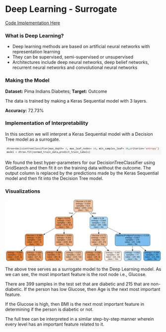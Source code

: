 # Deep Learning - Surrogate

[Code Implementation Here](https://colab.research.google.com/drive/1OJJfqYsfg3Odi8aLC8Aw_UGE3EZzAH0w?usp=sharing)

### What is Deep Learning?

* Deep learning methods are based on artificial neural networks with representation learning
* They can be supervised, semi-supervised or unsupervised
* Architectures include deep neural networks, deep belief networks, recurrent neural networks and convolutional neural networks

### Making the Model

**Dataset:** Pima Indians Diabetes; **Target:** Outcome

The data is trained by making a Keras Sequential model with 3 layers.

**Accuracy:** 72.73% 

### **Implementation of Interpretability**

In this section we will interpret a Keras Sequential model with a Decision Tree model as a surrogate. 

![](../.gitbook/assets/image%20%2889%29.png)

We found the best hyper-parameters for our DecisionTreeClassifier using GridSearch and then fit it on the training data without the outcome. The output column is replaced by the predictions made by the Keras Sequential model and then fit into the Decision Tree model.

### Visualizations

![](../.gitbook/assets/image%20%2893%29.png)

The above tree serves as a surrogate model to the Deep Learning model. As we can see, the most important feature is the root node i.e., Glucose.

There are 399 samples in the test set that are diabetic and 215 that are non-diabetic. If the person has low Glucose, then Age is the next most important feature. 

If the Glucose is high, then BMI is the next most important feature in determining if the person is diabetic or not.  

The full tree can be interpreted in a similar step-by-step manner wherein every level has an important feature related to it. 


